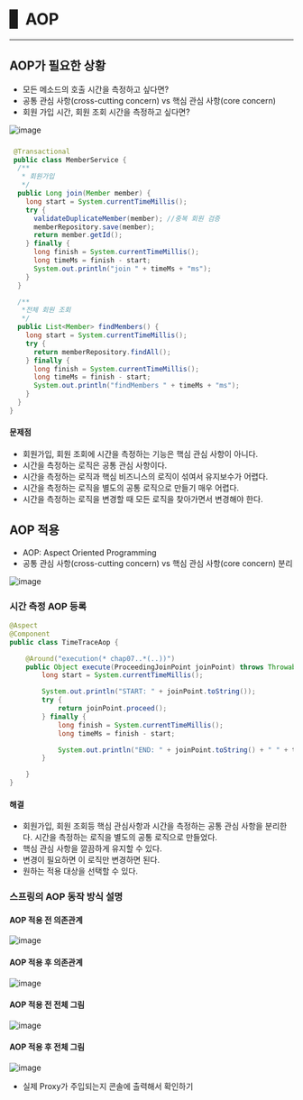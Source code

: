 # ▋ AOP
*****

## AOP가 필요한 상황

* 모든 메소드의 호출 시간을 측정하고 싶다면?
* 공통 관심 사항(cross-cutting concern) vs 핵심 관심 사항(core concern) 
* 회원 가입 시간, 회원 조회 시간을 측정하고 싶다면?

![image](https://user-images.githubusercontent.com/1131775/200110143-5b61281c-2f7b-4450-a2d3-febae90ad7eb.png)

###
```java
 @Transactional
 public class MemberService {
  /**
   * 회원가입
   */
  public Long join(Member member) {
    long start = System.currentTimeMillis();
    try {
      validateDuplicateMember(member); //중복 회원 검증
      memberRepository.save(member);
      return member.getId();
    } finally {
      long finish = System.currentTimeMillis();
      long timeMs = finish - start;
      System.out.println("join " + timeMs + "ms");
    }
  }

  /**
   *전체 회원 조회
   */
  public List<Member> findMembers() {
    long start = System.currentTimeMillis();
    try {
      return memberRepository.findAll();
    } finally {
      long finish = System.currentTimeMillis();
      long timeMs = finish - start;
      System.out.println("findMembers " + timeMs + "ms");
    }
  }
}
```

#### 문제점
* 회원가입, 회원 조회에 시간을 측정하는 기능은 핵심 관심 사항이 아니다. 
* 시간을 측정하는 로직은 공통 관심 사항이다.
* 시간을 측정하는 로직과 핵심 비즈니스의 로직이 섞여서 유지보수가 어렵다. 
* 시간을 측정하는 로직을 별도의 공통 로직으로 만들기 매우 어렵다.
* 시간을 측정하는 로직을 변경할 때 모든 로직을 찾아가면서 변경해야 한다.

## AOP 적용
* AOP: Aspect Oriented Programming
* 공통 관심 사항(cross-cutting concern) vs 핵심 관심 사항(core concern) 분리

![image](https://user-images.githubusercontent.com/1131775/200110271-6d5990a8-9076-4ec0-960c-3710c987595a.png)

### 시간 측정 AOP 등록
```java
@Aspect
@Component
public class TimeTraceAop {

    @Around("execution(* chap07..*(..))")
    public Object execute(ProceedingJoinPoint joinPoint) throws Throwable {
        long start = System.currentTimeMillis();

        System.out.println("START: " + joinPoint.toString());
        try {
            return joinPoint.proceed();
        } finally {
            long finish = System.currentTimeMillis();
            long timeMs = finish - start;

            System.out.println("END: " + joinPoint.toString() + " " + timeMs + "ms");
        }

    }
}
```

#### 해결
* 회원가입, 회원 조회등 핵심 관심사항과 시간을 측정하는 공통 관심 사항을 분리한다. 시간을 측정하는 로직을 별도의 공통 로직으로 만들었다.
* 핵심 관심 사항을 깔끔하게 유지할 수 있다.
* 변경이 필요하면 이 로직만 변경하면 된다.
* 원하는 적용 대상을 선택할 수 있다.

### 스프링의 AOP 동작 방식 설명
#### AOP 적용 전 의존관계
![image](https://user-images.githubusercontent.com/1131775/200111084-91dde34d-1522-407a-9a35-c015a2d14ba6.png)

#### AOP 적용 후 의존관계
![image](https://user-images.githubusercontent.com/1131775/200111097-1a29459e-98cb-40aa-8775-2aad1deae170.png)

#### AOP 적용 전 전체 그림
![image](https://user-images.githubusercontent.com/1131775/200111116-e797507f-9665-4095-8788-6f2603e76aa2.png)

#### AOP 적용 후 전체 그림
![image](https://user-images.githubusercontent.com/1131775/200111147-87615634-bd25-457e-acd0-c9fd845df516.png)

* 실제 Proxy가 주입되는지 콘솔에 출력해서 확인하기
